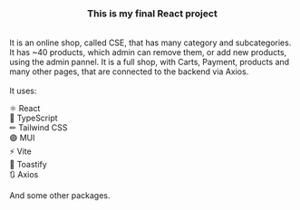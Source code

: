 
<h3 align="center" font="B60000" border="5px solid B60000"> This is my final React project </h3>
<br>
It is an online shop, called CSE, that has many category and subcategories. It has ~40 products, which admin can remove them, or add new products, using the admin pannel. It is a full shop, with Carts, Payment, products and many other pages, that are connected to the backend via Axios.
<br><br>
It uses:          

⚛  React          <br>
📝 TypeScript      <br>
✏ Tailwind CSS    <br>
🟣 MUI            <br>
⚡ Vite            <br>
🍞 Toastify        <br>
🔃 Axios          <br>

And some other packages.
